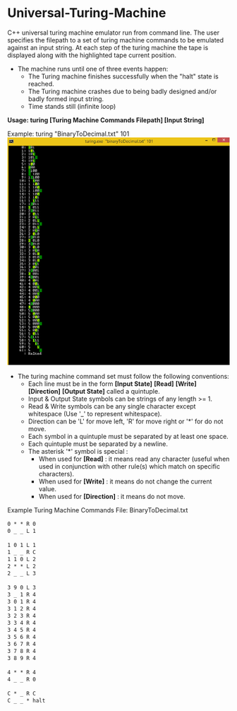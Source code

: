 Universal-Turing-Machine
========================

C++ universal turing machine emulator run from command line.
The user specifies the filepath to a set of turing machine commands to be emulated against an input string.
At each step of the turing machine the tape is displayed along with the highlighted tape current position.

* The machine runs until one of three events happen:
  * The Turing machine finishes successfully when the "halt" state is reached.
  * The Turing machine crashes due to being badly designed and/or badly formed input string.
  * Time stands still (infinite loop)


**Usage: turing [Turing Machine Commands Filepath] [Input String]**

Example: turing "BinaryToDecimal.txt" 101
![universal-turing-machine](images/universal_turing_machine_example.PNG)


* The turing machine command set must follow the following conventions:
  * Each line must be in the form **[Input State]** **[Read]** **[Write]** **[Direction]** **[Output State]** called a quintuple.
  * Input & Output State symbols can be strings of any length >= 1.
  * Read & Write symbols can be any single character except whitespace (Use '_' to represent whitespace).
  * Direction can be 'L' for move left, 'R' for move right or '*' for do not move.
  * Each symbol in a quintuple must be separated by at least one space.
  * Each quintuple must be separated by a newline.
  * The asterisk '*' symbol is special :
    * When used for **[Read]** : it means read any character (useful when used in conjunction with other rule(s) which match on specific characters).
    * When used for **[Write]** : it means do not change the current value.
    * When used for **[Direction]** : it means do not move.

Example Turing Machine Commands File: BinaryToDecimal.txt

    0 * * R 0
    0 _ _ L 1
    
    1 0 1 L 1
    1 _ _ R C
    1 1 0 L 2
    2 * * L 2
    2 _ _ L 3
    
    3 9 0 L 3
    3 _ 1 R 4
    3 0 1 R 4
    3 1 2 R 4
    3 2 3 R 4
    3 3 4 R 4
    3 4 5 R 4
    3 5 6 R 4
    3 6 7 R 4
    3 7 8 R 4
    3 8 9 R 4
    
    4 * * R 4
    4 _ _ R 0
    
    C * _ R C
    C _ _ * halt
